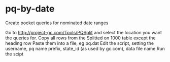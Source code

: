 # pq-by-date
Create pocket queries for nominated date ranges

Go to http://project-gc.com/Tools/PQSplit and select the location you want the queries for.
Copy all rows from the Splitted on 1000 table except the heading row
Paste them into a file, eg pq.dat
Edit the script, setting the username, pq name prefix, state_id (as used by gc.com), data file name
Run the scipt
